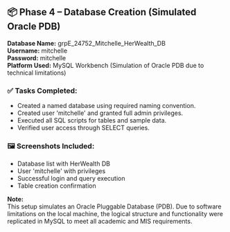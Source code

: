 ## 📦 Phase 4 – Database Creation (Simulated Oracle PDB)

**Database Name:** grpE_24752_Mitchelle_HerWealth_DB  
**Username:** mitchelle  
**Password:** mitchelle  
**Platform Used:** MySQL Workbench (Simulation of Oracle PDB due to technical limitations)

### ✅ Tasks Completed:
- Created a named database using required naming convention.
- Created user 'mitchelle' and granted full admin privileges.
- Executed all SQL scripts for tables and sample data.
- Verified user access through SELECT queries.

### 🖼️ Screenshots Included:
- Database list with HerWealth DB
- User 'mitchelle' with privileges
- Successful login and query execution
- Table creation confirmation

**Note:**  
This setup simulates an Oracle Pluggable Database (PDB). Due to software limitations on the local machine, the logical structure and functionality were replicated in MySQL to meet all academic and MIS requirements.

